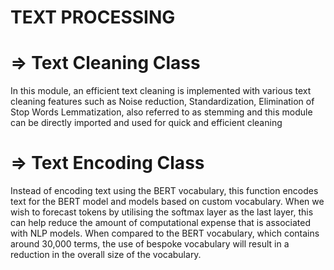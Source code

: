 # TEXT PROCESSING 

  
  
 
# => Text Cleaning Class
In this module, an efficient text cleaning is implemented with various text cleaning features such as Noise reduction, Standardization, Elimination of Stop Words
Lemmatization, also referred to as stemming and this module can be directly imported and used for quick and efficient cleaning
            
           
           
 # => Text Encoding Class
Instead of encoding text using the BERT vocabulary, this function encodes text for the BERT model and models based on custom vocabulary. When we wish to forecast tokens by utilising the softmax layer as the last layer, this can help reduce the amount of computational expense that is associated with NLP models. When compared to the BERT vocabulary, which contains around 30,000 terms, the use of bespoke vocabulary will result in a reduction in the overall size of the vocabulary.
           
            
      
 
